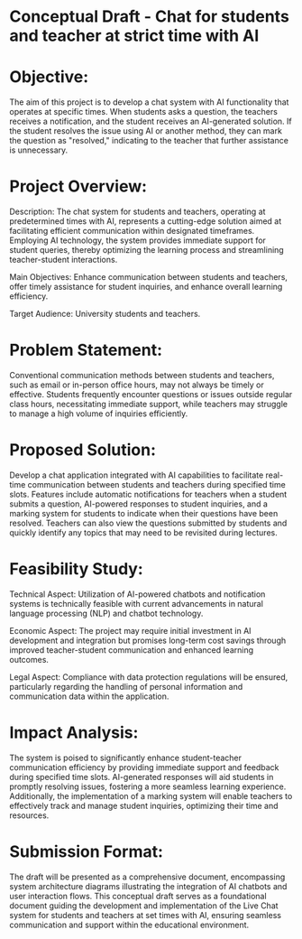 
# Conceptual Draft - Chat for students and teacher at strict time with AI

# Objective:
The aim of this project is to develop a chat system with AI functionality that operates at specific times. When students asks a question, the teachers receives a notification, and the student receives an AI-generated solution. If the student resolves the issue using AI or another method, they can mark the question as "resolved," indicating to the teacher that further assistance is unnecessary.

# Project Overview:
Description: The chat system for students and teachers, operating at predetermined times with AI, represents a cutting-edge solution aimed at facilitating efficient communication within designated timeframes. Employing AI technology, the system provides immediate support for student queries, thereby optimizing the learning process and streamlining teacher-student interactions.

Main Objectives: Enhance communication between students and teachers, offer timely assistance for student inquiries, and enhance overall learning efficiency.

Target Audience: University students and teachers.

# Problem Statement:
Conventional communication methods between students and teachers, such as email or in-person office hours, may not always be timely or effective. Students frequently encounter questions or issues outside regular class hours, necessitating immediate support, while teachers may struggle to manage a high volume of inquiries efficiently.

# Proposed Solution:
Develop a chat application integrated with AI capabilities to facilitate real-time communication between students and teachers during specified time slots.
Features include automatic notifications for teachers when a student submits a question, AI-powered responses to student inquiries, and a marking system for students to indicate when their questions have been resolved. Teachers can also view the questions submitted by students and quickly identify any topics that may need to be revisited during lectures.

# Feasibility Study:
Technical Aspect: Utilization of AI-powered chatbots and notification systems is technically feasible with current advancements in natural language processing (NLP) and chatbot technology.

Economic Aspect: The project may require initial investment in AI development and integration but promises long-term cost savings through improved teacher-student communication and enhanced learning outcomes.

Legal Aspect: Compliance with data protection regulations will be ensured, particularly regarding the handling of personal information and communication data within the application.

# Impact Analysis:
The system is poised to significantly enhance student-teacher communication efficiency by providing immediate support and feedback during specified time slots. AI-generated responses will aid students in promptly resolving issues, fostering a more seamless learning experience. Additionally, the implementation of a marking system will enable teachers to effectively track and manage student inquiries, optimizing their time and resources.

# Submission Format:
The draft will be presented as a comprehensive document, encompassing system architecture diagrams illustrating the integration of AI chatbots and user interaction flows. This conceptual draft serves as a foundational document guiding the development and implementation of the Live Chat system for students and teachers at set times with AI, ensuring seamless communication and support within the educational environment.